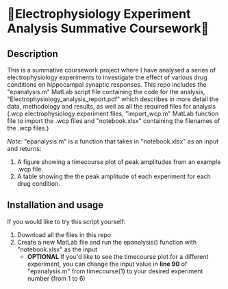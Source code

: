 # 🧠Electrophysiology Experiment Analysis Summative Coursework🧠

## Description
This is a summative coursework project where I have analysed a series of electrophysiology experiments to investigate the effect of various drug conditions on hippocampal synaptic responses. This repo includes the "epanalysis.m" MatLab script file containing the code for the analysis, "Electrophysiology_analysis_report.pdf" which describes in more detail the data, methodology and results, as well as all the required files for analysis (.wcp electrophysiology experiment files, "import_wcp.m" MatLab function file to import the .wcp files and "notebook.xlsx" containing the filenames of the .wcp files.)

 *Note:* "epanalysis.m" is a function that takes in "notebook.xlsx" as an input and returns:
 1. A figure showing a timecourse plot of peak amplitudes from an example .wcp file. 
 2. A table showing the the peak amplitude of each experiment for each drug condition.


## Installation and usage
If you would like to try this script yourself:
1. Download all the files in this repo
2. Create a new MatLab file and run the epanalysis() function with "notebook.xlsx" as the input
    - **OPTIONAL** If you'd like to see the timecourse plot for a different experiment, you can change the input value in **line 90** of "epanalysis.m" from timecourse(1) to your desired experiment number (from 1 to 6)
